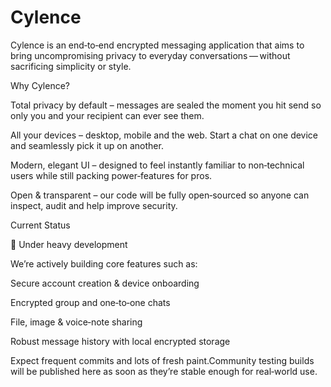 # Cylence


Cylence is an end‑to‑end encrypted messaging application that aims to bring uncompromising privacy to everyday conversations — without sacrificing simplicity or style.

Why Cylence?

Total privacy by default – messages are sealed the moment you hit send so only you and your recipient can ever see them.

All your devices – desktop, mobile and the web. Start a chat on one device and seamlessly pick it up on another.

Modern, elegant UI – designed to feel instantly familiar to non‑technical users while still packing power‑features for pros.

Open & transparent – our code will be fully open‑sourced so anyone can inspect, audit and help improve security.

Current Status

🚧 Under heavy development

We’re actively building core features such as:

Secure account creation & device onboarding

Encrypted group and one‑to‑one chats

File, image & voice‑note sharing

Robust message history with local encrypted storage

Expect frequent commits and lots of fresh paint.Community testing builds will be published here as soon as they’re stable enough for real‑world use.
